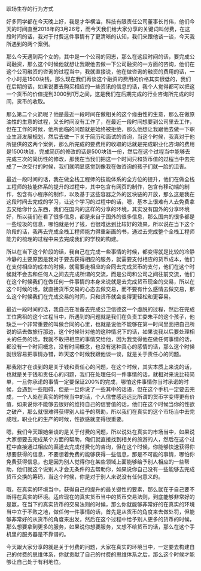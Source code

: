 职场生存的行为方式

好多同学都在今天晚上好，我是才华横溢，科技有限责任公司董事长肖伟，他们今天的时间直至2018年的3月26号，而今天我们给大家分享的关键词叫付费，在这段时间的话，我对于付费这件事情有了更清晰的认知，我们来跟他谈一谈，今天我所遇到的两个案例。

那么今天遇到两个女的，其中是一个公司的同志，那么在这段时间的话，要完成公司融资，那么这个时候他就想让我跟他去做一下公司融资的一方面的咨询，他们在这个公司融资的咨询的过程当中，我就直接说，他在做咨询的融资的费用的话，一个小时是1500块钱，那么现在我们再谈这个融资的费用的价格其实很低的，我们在后期的话，如果说要去购买相应的一些资讯的信息的话，我个人觉得都可以把这一个货币的价值提到3000到1万之间，这是我们在后期完成的行业咨询所完成的时间，货币的收取。

那么第二个火箭呢？他是最近一段时间在做相关的这个缘由性的生意，那么在做原油性的生意的过程，又长时间没有工作了，在最近一段时间想要到公司里去工作，但在工作的时候，他所面临的问题就是始终被拒绝，那么他想让我跟他去做一下职业生涯发展规划，然后去做一下关于简历和面试的咨询，当这个时候，我真对于他所提供的这两个案例，那么所完成的要费用的收取的话就是完成职业化咨询的费用是1500块钱，完成简历的修改的话是500块钱一份，然后在这个过程当中能够去完成三次的简历性的修改，那我在当我们把这一个时间只和货币值的过程当中去完成了一次交付的时候，我们就明显感觉到像我在做咨询的孩子们就一脸的沮丧。

最近一段时间的话，我在做全栈工程师的技能体系的全方位的提升，他们在做全栈工程师的技能体系的提升的过程中，其中包含有网页的制作，包含有移动端的制作，包含有小程序的制作，以及基于这些容器之外的区块链的开放，那么这是我在这段时间去完成的学习，让这个学习的过程中的话，嗯，基本上很难有人去免费拿去交给你什么东西，我们在国内的这样的分享的环境，其实没有国外的分享环境好，所以我们在看了很多信息，都是来自于国外的很多信息，那么国内的很多都是一些垃圾的信息，哪怕就是付了钱，也很难达到比较好的效果，所以说在当下这个阶段的话，我再去完成全栈工程师能力得重新画的书，通过去完成整个全栈工程师能力的梳理的过程中来去完成我们的学校的构建。

所以在当下这个阶段的话，我自己在完成一些事情的时候，都变得就是比较的冷静冷静的主要原因是我对于要去获得相应的服务，就需要支付相应的货币成本，他们在支付相应的成本的时候，就需要走相应的合同去完成货币的支付，他们在这个时候就不会去和任何人之间去完成所谓的交流，而是公司和公司之间往前交流，他们在这个时候我们在做任何一件事情的本身来说就是去完成货币现金的交易，所以在这个时候的话，就直接货币交易的心态去做交易，而不要有什么感情去做交易，那么这个时候我们在完成交易的时间，只和货币就会变得更轻松和更容易。

最近一段时间的话，我自己在准备去完成公卫信德这一个虚脱的过程，然后在完成工位需租的这个过程当中，所遇到的问题就是我们在负责工委朱平的这个孩子，他缺乏一个非常重要的叫做合同的心里，也就是说他不能够在第一时间里面把自己所说的话去做旅行那边，这个时候针对他的这种情况下的话，如果说我以后要处理相关的任务的话，我就不敢把相应的事情交给他，因为我觉得他在做任何事情的话，都没有一个时间概念，没有时间概念，也没有这种真心的感情的话，那么这个时候就很容易把事情办错，昨天这个时候我跟他谈一谈，就是关于责任心的问题。

那我刚才在谈到的是关于钱和责任心的问题，在这个时候，其实本质上来说的话，也就是关于钱和责任心的问题，我们在处理任何一件事情的话，就相对来说比较简单，一旦你承诺的事情一定要保证200%的完成，哪怕这件事情你当时承诺的时候，会遇到一些阻碍，但是一旦你说了一些其中的话语，但在这个手机一定要去完成，一个人处在真实的时候当中的话，个人信誉感远远比所谓的货币字变得更有价值，如果说你不能够去很好的维持自己的信誉值的话，他们在这个时候当你的性欲之破产，那么就很难得获得别人给予的帮助，所以我们在真实的这个市场当中去完成哦，职业化的生产的时候，性欲感就变得很重要。

嗯，我们今天跟她坐谈的是关于付费的问题，所以说处在真实的市场当中，如果说大家想要去完成某个方面的帮助，俺们就直接找到相关的旅游的人，然后在这个过程中直接通过相应的渠道去完成付费化的咨询，但在这个时候，你能够快速获得你想要获得的信息，不要想着免费的能够获得一些信息，那是不可能的事情，哪怕你免费获得信息，也是因为别人觉得你在某些领域上面能够给予别人相应的一些帮助，他们就这个说别人才会无条件的去帮助你，如果说你自己没有一些能够去完成货币交换的筹码，当这个时候，你是对于别人来说没有任何意义的。

哦，在真实的环境当中，获得自己的提升的最关键性的要素，那么就在于自己要不断得在真实的环境。适应现在的真实货币当中的货币交易法则，到底能够非常好的是赢，在当下的真实货币的交易法则的时候，那么你就能够非常好的在真实的环境当中立于不败之地，做任何一件事情的话，首先是从货币的角度来去做处罚，但能够非常好的从货币的角度来出发，然后在这个过程中给予别人更多的货币的时候，那么想要拿到更多的服务，如果说你想要服务，又想不给货币的话，那么在这个手机里的服务器是不靠谱的。

今天跟大家分享的就是关于付费的问题，大家在真实的环境当中，一定要去构建自己的付费的思维体系，你就贡献了自己的付费的思维体系之后，那么这个时候才能够让自己处于有利地位。
